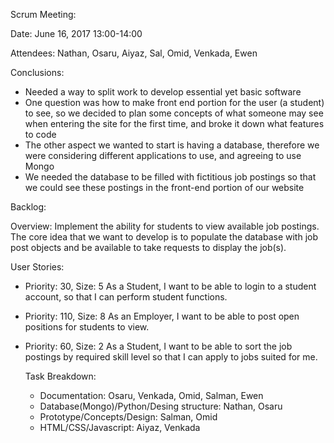 Scrum Meeting:
 
 Date: June 16, 2017 13:00-14:00
 
 Attendees: Nathan, Osaru, Aiyaz, Sal, Omid, Venkada, Ewen
 
 
Conclusions:
  
  - Needed a way to split work to develop essential yet basic software
  - One question was how to make front end portion for the user (a student) to see,
    so we decided to plan some concepts of what someone may see when entering the site
    for the first time, and broke it down what features to code
  - The other aspect we wanted to start is having a database, therefore we were considering
    different applications to use, and agreeing to use Mongo
  - We needed the database to be filled with fictitious job postings so that we could see
    these postings in the front-end portion of our website

Backlog:

  Overview: Implement the ability for students to view available job postings. The core idea that we
  want to develop is to populate the database with job post objects and be available to take requests to
  display the job(s).
  
  User Stories:
  - Priority: 30, Size: 5 
    As a Student, I want to be able to login to a student account, so that I can perform student functions.
  
  - Priority: 110, Size: 8
    As an Employer, I want to be able to post open positions for students to view.
   
   - Priority: 60, Size: 2
    As a Student, I want to be able to sort the job postings by required skill level so that I can
    apply to jobs suited for me.
    
     Task Breakdown:
     - Documentation: Osaru, Venkada, Omid, Salman, Ewen
     - Database(Mongo)/Python/Desing structure: Nathan, Osaru
     - Prototype/Concepts/Design: Salman, Omid
     - HTML/CSS/Javascript: Aiyaz, Venkada
